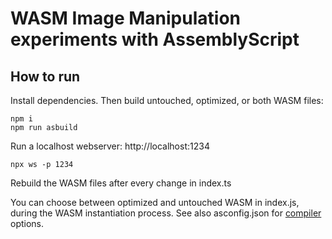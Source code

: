 # WASM Image Manipulation experiments with AssemblyScript
## How to run
Install dependencies. Then build untouched, optimized, or both WASM files:
```
npm i
npm run asbuild
```
Run a localhost webserver: http://localhost:1234
```
npx ws -p 1234
```

Rebuild the WASM files after every change in index.ts

You can choose between optimized and untouched WASM in index.js, during the WASM instantiation process. See also asconfig.json for [compiler](https://www.assemblyscript.org/compiler.html) options.

## 
